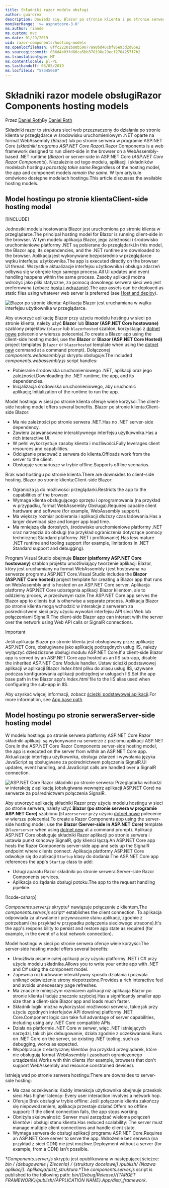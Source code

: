 ```yaml
---
title: Składniki razor modele obsługi
author: guardrex
description: Dowiedz się, Blazor po stronie klienta i po stronie serwera ASP.NET Razor składniki podstawowe modele obsługi.
monikerRange: '>= aspnetcore-3.0'
ms.author: riande
ms.custom: mvc
ms.date: 01/29/2019
uid: razor-components/hosting-models
ms.openlocfilehash: 8ffc22201b88b59077a98bd46cbf95e93d2d86e2
ms.sourcegitcommit: 036d4b03fd86ca5bb378198e29ecf2704257f7b2
ms.translationtype: MT
ms.contentlocale: pl-PL
ms.lasthandoff: 03/05/2019
ms.locfileid: "57345660"
---
```

# <a name="razor-components-hosting-models"></a><span data-ttu-id="980d1-103">Składniki razor modele obsługi</span><span class="sxs-lookup"><span data-stu-id="980d1-103">Razor Components hosting models</span></span>

<span data-ttu-id="980d1-104">Przez [Daniel Roth](https://github.com/danroth27)</span><span class="sxs-lookup"><span data-stu-id="980d1-104">By [Daniel Roth](https://github.com/danroth27)</span></span>

<span data-ttu-id="980d1-105">Składniki razor to struktura sieci web przeznaczony do działania po stronie klienta w przeglądarce w środowisku uruchomieniowym .NET oparte na format WebAssembly (*Blazor*) lub po stronie serwera w programie ASP.NET Core (*składniki programu ASP.NET Core Razor*).</span><span class="sxs-lookup"><span data-stu-id="980d1-105">Razor Components is a web framework designed to run client-side in the browser on a WebAssembly-based .NET runtime (*Blazor*) or server-side in ASP.NET Core (*ASP.NET Core Razor Components*).</span></span> <span data-ttu-id="980d1-106">Niezależnie od tego modelu, aplikacji i składników modelach hostingu *pozostają takie same*.</span><span class="sxs-lookup"><span data-stu-id="980d1-106">Regardless of the hosting model, the app and component models *remain the same*.</span></span> <span data-ttu-id="980d1-107">W tym artykule omówiono dostępne modelach hostingu.</span><span class="sxs-lookup"><span data-stu-id="980d1-107">This article discusses the available hosting models.</span></span>

## <a name="client-side-hosting-model"></a><span data-ttu-id="980d1-108">Model hostingu po stronie klienta</span><span class="sxs-lookup"><span data-stu-id="980d1-108">Client-side hosting model</span></span>

[!INCLUDE[](~/includes/razor-components-preview-notice.md)]

<span data-ttu-id="980d1-109">Jednostki modelu hostowania Blazor jest uruchomiona po stronie klienta w przeglądarce.</span><span class="sxs-lookup"><span data-stu-id="980d1-109">The principal hosting model for Blazor is running client-side in the browser.</span></span> <span data-ttu-id="980d1-110">W tym modelu aplikacja Blazor, jego zależności i środowisko uruchomieniowe platformy .NET są pobierane do przeglądarki.</span><span class="sxs-lookup"><span data-stu-id="980d1-110">In this model, the Blazor app, its dependencies, and the .NET runtime are downloaded to the browser.</span></span> <span data-ttu-id="980d1-111">Aplikacja jest wykonywane bezpośrednio w przeglądarce wątku interfejsu użytkownika.</span><span class="sxs-lookup"><span data-stu-id="980d1-111">The app is executed directly on the browser UI thread.</span></span> <span data-ttu-id="980d1-112">Wszystkie aktualizacje interfejsu użytkownika i obsługa zdarzeń odbywa się w obrębie tego samego procesu.</span><span class="sxs-lookup"><span data-stu-id="980d1-112">All UI updates and event handling happens within the same process.</span></span> <span data-ttu-id="980d1-113">Zasoby aplikacji można wdrożyć jako pliki statyczne, za pomocą dowolnego serwera sieci web jest preferowana (zobacz [hosta i wdrażanie](xref:host-and-deploy/razor-components/index)).</span><span class="sxs-lookup"><span data-stu-id="980d1-113">The app assets can be deployed as static files using whatever web server is preferred (see [Host and deploy](xref:host-and-deploy/razor-components/index)).</span></span>

![Blazor po stronie klienta: Aplikacja Blazor jest uruchamiana w wątku interfejsu użytkownika w przeglądarce.](hosting-models/_static/client-side.png)

<span data-ttu-id="980d1-115">Aby utworzyć aplikację Blazor przy użyciu modelu hostingu w sieci po stronie klienta, należy użyć **Blazor** lub **Blazor (ASP.NET Core hostowane)** szablony projektów (`blazor` lub `blazorhosted` szablon, korzystając z [dotnet nowe](/dotnet/core/tools/dotnet-new) polecenie w wierszu polecenia).</span><span class="sxs-lookup"><span data-stu-id="980d1-115">To create a Blazor app using the client-side hosting model, use the **Blazor** or **Blazor (ASP.NET Core Hosted)** project templates (`blazor` or `blazorhosted` template when using the [dotnet new](/dotnet/core/tools/dotnet-new) command at a command prompt).</span></span> <span data-ttu-id="980d1-116">Dołączonej *components.webassembly.js* skryptu obsługuje:</span><span class="sxs-lookup"><span data-stu-id="980d1-116">The included *components.webassembly.js* script handles:</span></span>

* <span data-ttu-id="980d1-117">Pobieranie środowiska uruchomieniowego .NET, aplikacji oraz jego zależności.</span><span class="sxs-lookup"><span data-stu-id="980d1-117">Downloading the .NET runtime, the app, and its dependencies.</span></span>
* <span data-ttu-id="980d1-118">Inicjalizacja środowiska uruchomieniowego, aby uruchomić aplikację.</span><span class="sxs-lookup"><span data-stu-id="980d1-118">Initialization of the runtime to run the app.</span></span>

<span data-ttu-id="980d1-119">Model hostingu w sieci po stronie klienta oferuje wiele korzyści.</span><span class="sxs-lookup"><span data-stu-id="980d1-119">The client-side hosting model offers several benefits.</span></span> <span data-ttu-id="980d1-120">Blazor po stronie klienta:</span><span class="sxs-lookup"><span data-stu-id="980d1-120">Client-side Blazor:</span></span>

* <span data-ttu-id="980d1-121">Ma nie zależności po stronie serwera .NET.</span><span class="sxs-lookup"><span data-stu-id="980d1-121">Has no .NET server-side dependency.</span></span>
* <span data-ttu-id="980d1-122">Zawiera zaawansowane interaktywnego interfejsu użytkownika.</span><span class="sxs-lookup"><span data-stu-id="980d1-122">Has a rich interactive UI.</span></span>
* <span data-ttu-id="980d1-123">W pełni wykorzystuje zasoby klienta i możliwości.</span><span class="sxs-lookup"><span data-stu-id="980d1-123">Fully leverages client resources and capabilities.</span></span>
* <span data-ttu-id="980d1-124">Odciążanie pracować z serwera do klienta.</span><span class="sxs-lookup"><span data-stu-id="980d1-124">Offloads work from the server to the client.</span></span>
* <span data-ttu-id="980d1-125">Obsługuje scenariusze w trybie offline.</span><span class="sxs-lookup"><span data-stu-id="980d1-125">Supports offline scenarios.</span></span>

<span data-ttu-id="980d1-126">Brak wad hostingu po stronie klienta.</span><span class="sxs-lookup"><span data-stu-id="980d1-126">There are downsides to client-side hosting.</span></span> <span data-ttu-id="980d1-127">Blazor po stronie klienta:</span><span class="sxs-lookup"><span data-stu-id="980d1-127">Client-side Blazor:</span></span>

* <span data-ttu-id="980d1-128">Ogranicza ją do możliwości przeglądarki.</span><span class="sxs-lookup"><span data-stu-id="980d1-128">Restricts the app to the capabilities of the browser.</span></span>
* <span data-ttu-id="980d1-129">Wymaga klienta obsługującego sprzętu i oprogramowania (na przykład w przypadku, format WebAssembly Obsługa).</span><span class="sxs-lookup"><span data-stu-id="980d1-129">Requires capable client hardware and software (for example, WebAssembly support).</span></span>
* <span data-ttu-id="980d1-130">Ma większy rozmiar pobierania i aplikacji dłuższy czas ładowania.</span><span class="sxs-lookup"><span data-stu-id="980d1-130">Has a larger download size and longer app load time.</span></span>
* <span data-ttu-id="980d1-131">Ma mniejszą dla dorosłych, środowisko uruchomieniowe platformy .NET oraz narzędzia do obsługi (na przykład ograniczenia dotyczące pomocy technicznej Standard platformy .NET i profilowanie).</span><span class="sxs-lookup"><span data-stu-id="980d1-131">Has less mature .NET runtime and tooling support (for example, limitations in .NET Standard support and debugging).</span></span>

<span data-ttu-id="980d1-132">Program Visual Studio obejmuje **Blazor (platformy ASP.NET Core hostowany)** szablon projektu umożliwiający tworzenie aplikacji Blazor, który jest uruchamiany na format WebAssembly i jest hostowana na serwerze programu ASP.NET Core.</span><span class="sxs-lookup"><span data-stu-id="980d1-132">Visual Studio includes the **Blazor (ASP.NET Core hosted)** project template for creating a Blazor app that runs on WebAssembly and is hosted on an ASP.NET Core server.</span></span> <span data-ttu-id="980d1-133">Aplikacja platformy ASP.NET Core udostępnia aplikacji Blazor klientom, ale to oddzielny proces, w przeciwnym razie.</span><span class="sxs-lookup"><span data-stu-id="980d1-133">The ASP.NET Core app serves the Blazor app to clients but is otherwise a separate process.</span></span> <span data-ttu-id="980d1-134">Aplikacja Blazor po stronie klienta mogą wchodzić w interakcje z serwerem za pośrednictwem sieci przy użyciu wywołań interfejsu API sieci Web lub połączeniami SignalR.</span><span class="sxs-lookup"><span data-stu-id="980d1-134">The client-side Blazor app can interact with the server over the network using Web API calls or SignalR connections.</span></span>

> [!IMPORTANT]
> <span data-ttu-id="980d1-135">Jeśli aplikacja Blazor po stronie klienta jest obsługiwany przez aplikację ASP.NET Core, obsługiwane jako aplikację podrzędnych usług IIS, należy wyłączyć dziedziczone obsługi modułu ASP.NET Core.</span><span class="sxs-lookup"><span data-stu-id="980d1-135">If a client-side Blazor app is served by an ASP.NET Core app hosted as an IIS sub-app, disable the inherited ASP.NET Core Module handler.</span></span> <span data-ttu-id="980d1-136">Ustaw ścieżki podstawowej aplikacji w aplikacji Blazor *index.html* pliku do aliasu usług IIS, używane podczas konfigurowania aplikacji podrzędnej w usługach IIS.</span><span class="sxs-lookup"><span data-stu-id="980d1-136">Set the app base path in the Blazor app's *index.html* file to the IIS alias used when configuring the sub-app in IIS.</span></span>
>
> <span data-ttu-id="980d1-137">Aby uzyskać więcej informacji, zobacz [ścieżki podstawowej aplikacji](xref:host-and-deploy/razor-components/index#app-base-path).</span><span class="sxs-lookup"><span data-stu-id="980d1-137">For more information, see [App base path](xref:host-and-deploy/razor-components/index#app-base-path).</span></span>

## <a name="server-side-hosting-model"></a><span data-ttu-id="980d1-138">Model hostingu po stronie serwera</span><span class="sxs-lookup"><span data-stu-id="980d1-138">Server-side hosting model</span></span>

<span data-ttu-id="980d1-139">W modelu hostingu po stronie serwera platformy ASP.NET Core Razor składniki aplikacji są wykonywane na serwerze z poziomu aplikacji ASP.NET Core.</span><span class="sxs-lookup"><span data-stu-id="980d1-139">In the ASP.NET Core Razor Components server-side hosting model, the app is executed on the server from within an ASP.NET Core app.</span></span> <span data-ttu-id="980d1-140">Aktualizacje interfejsu użytkownika, obsługa zdarzeń i wywołania języka JavaScript są obsługiwane za pośrednictwem połączenia SignalR.</span><span class="sxs-lookup"><span data-stu-id="980d1-140">UI updates, event handling, and JavaScript calls are handled over a SignalR connection.</span></span>

![ASP.NET Core Razor składniki po stronie serwera: Przeglądarka wchodzi w interakcję z aplikacją (obsługiwana wewnątrz aplikacji ASP.NET Core) na serwerze za pośrednictwem połączenia SignalR.](hosting-models/_static/server-side.png)

<span data-ttu-id="980d1-142">Aby utworzyć aplikację składniki Razor przy użyciu modelu hostingu w sieci po stronie serwera, należy użyć **Blazor (po stronie serwera w programie ASP.NET Core)** szablonu (`blazorserver` przy użyciu [dotnet nowe](/dotnet/core/tools/dotnet-new) polecenie w wierszu polecenia).</span><span class="sxs-lookup"><span data-stu-id="980d1-142">To create a Razor Components app using the server-side hosting model, use the **Blazor (Server-side in ASP.NET Core)** template (`blazorserver` when using [dotnet new](/dotnet/core/tools/dotnet-new) at a command prompt).</span></span> <span data-ttu-id="980d1-143">Aplikacji ASP.NET Core obsługuje składniki Razor aplikacji po stronie serwera i ustawia punkt końcowy SignalR, gdy klienci łączą.</span><span class="sxs-lookup"><span data-stu-id="980d1-143">An ASP.NET Core app hosts the Razor Components server-side app and sets up the SignalR endpoint where clients connect.</span></span> <span data-ttu-id="980d1-144">Aplikacja platformy ASP.NET Core odwołuje się do aplikacji `Startup` klasy do dodania:</span><span class="sxs-lookup"><span data-stu-id="980d1-144">The ASP.NET Core app references the app's `Startup` class to add:</span></span>

* <span data-ttu-id="980d1-145">Usługi aparatu Razor składniki po stronie serwera.</span><span class="sxs-lookup"><span data-stu-id="980d1-145">Server-side Razor Components services.</span></span>
* <span data-ttu-id="980d1-146">Aplikacja do żądania obsługi potoku.</span><span class="sxs-lookup"><span data-stu-id="980d1-146">The app to the request handling pipeline.</span></span>

[!code-csharp[](hosting-models/samples_snapshot/Startup.cs?highlight=5,27)]

<span data-ttu-id="980d1-147">*Components.server.js* skryptu&dagger; nawiązuje połączenie z klientem.</span><span class="sxs-lookup"><span data-stu-id="980d1-147">The *components.server.js* script&dagger; establishes the client connection.</span></span> <span data-ttu-id="980d1-148">To aplikacja odpowiada za utrwalanie i przywracanie stanu aplikacji, zgodnie z potrzebami (na przykład w przypadku połączenia sieciowego utracone).</span><span class="sxs-lookup"><span data-stu-id="980d1-148">It's the app's responsibility to persist and restore app state as required (for example, in the event of a lost network connection).</span></span>

<span data-ttu-id="980d1-149">Model hostingu w sieci po stronie serwera oferuje wiele korzyści:</span><span class="sxs-lookup"><span data-stu-id="980d1-149">The server-side hosting model offers several benefits:</span></span>

* <span data-ttu-id="980d1-150">Umożliwia pisanie całej aplikacji przy użyciu platformy .NET i C# przy użyciu modelu składnika.</span><span class="sxs-lookup"><span data-stu-id="980d1-150">Allows you to write your entire app with .NET and C# using the component model.</span></span>
* <span data-ttu-id="980d1-151">Zapewnia rozbudowane interaktywny sposób działania i pozwala uniknąć odświeżenie strony niepotrzebne.</span><span class="sxs-lookup"><span data-stu-id="980d1-151">Provides a rich interactive feel and avoids unnecessary page refreshes.</span></span>
* <span data-ttu-id="980d1-152">Ma znacznie mniejszym rozmiarem aplikacji niż aplikacja Blazor po stronie klienta i ładuje znacznie szybciej.</span><span class="sxs-lookup"><span data-stu-id="980d1-152">Has a significantly smaller app size than a client-side Blazor app and loads much faster.</span></span>
* <span data-ttu-id="980d1-153">Składnik logiki można wykorzystać możliwości serwera, takie jak przy użyciu zgodnych interfejsów API dowolnej platformy .NET Core.</span><span class="sxs-lookup"><span data-stu-id="980d1-153">Component logic can take full advantage of server capabilities, including using any .NET Core compatible APIs.</span></span>
* <span data-ttu-id="980d1-154">Działa na platformie .NET Core w serwer, więc .NET istniejących narzędzi, takich jak debugowanie, działa zgodnie z oczekiwaniami.</span><span class="sxs-lookup"><span data-stu-id="980d1-154">Runs on .NET Core on the server, so existing .NET tooling, such as debugging, works as expected.</span></span>
* <span data-ttu-id="980d1-155">Współpracuje z elastycznej klientów (na przykład przeglądarek, które nie obsługują format WebAssembly i zasobach ograniczonego urządzenia).</span><span class="sxs-lookup"><span data-stu-id="980d1-155">Works with thin clients (for example, browsers that don't support WebAssembly and resource constrained devices).</span></span>

<span data-ttu-id="980d1-156">Istnieją wad po stronie serwera hostingu:</span><span class="sxs-lookup"><span data-stu-id="980d1-156">There are downsides to server-side hosting:</span></span>

* <span data-ttu-id="980d1-157">Ma czas oczekiwania: Każdy interakcja użytkownika obejmuje przeskok sieci.</span><span class="sxs-lookup"><span data-stu-id="980d1-157">Has higher latency: Every user interaction involves a network hop.</span></span>
* <span data-ttu-id="980d1-158">Oferuje Brak obsługi w trybie offline: Jeśli połączenie klienta zakończy się niepowodzeniem, aplikacja przestaje działać.</span><span class="sxs-lookup"><span data-stu-id="980d1-158">Offers no offline support: If the client connection fails, the app stops working.</span></span>
* <span data-ttu-id="980d1-159">Obniżyła skalowalność: Serwer musi zarządzać wieloma połączeń klientów i obsługi stanu klienta.</span><span class="sxs-lookup"><span data-stu-id="980d1-159">Has reduced scalability: The server must manage multiple client connections and handle client state.</span></span>
* <span data-ttu-id="980d1-160">Wymaga serwera do obsługi aplikacji programu ASP.NET Core.</span><span class="sxs-lookup"><span data-stu-id="980d1-160">Requires an ASP.NET Core server to serve the app.</span></span> <span data-ttu-id="980d1-161">Wdrożenie bez serwera (na przykład z sieci CDN) nie jest możliwe.</span><span class="sxs-lookup"><span data-stu-id="980d1-161">Deployment without a server (for example, from a CDN) isn't possible.</span></span>

<span data-ttu-id="980d1-162">&dagger;*Components.server.js* skryptu jest opublikowana w następującej ścieżce: *bin / {debugowanie | Zlecenia} / {struktury docelowej} /publish/ {Nazwa aplikacji}. Aplikacja/dist/_struktura*.</span><span class="sxs-lookup"><span data-stu-id="980d1-162">&dagger;The *components.server.js* script is published to the following path: *bin/{Debug|Release}/{TARGET FRAMEWORK}/publish/{APPLICATION NAME}.App/dist/_framework*.</span></span>
